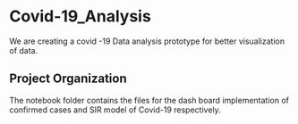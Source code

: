 Covid-19_Analysis
==============================

We are creating a covid -19 Data analysis prototype for better visualization of data.

Project Organization
------------
The notebook folder contains the files for the dash board implementation of confirmed cases and SIR model of Covid-19 respectively.
